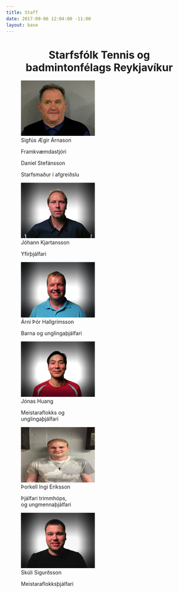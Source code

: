 ```yaml
---
title: Staff
date: 2017-09-06 12:04:00 -11:00
layout: base
---
```


<head>
	<link href='http://fonts.googleapis.com/css?family=Lobster' rel='stylesheet' type='text/css'>
</head>
<body>
	<h1 class="board_text" id="page_without_coverphoto" align="center">Starfsfólk Tennis og badmintonfélags Reykjavíkur</h1>
	<div id="container">
		<figure id="row1">
			<img src="/images/sigfus.jpg" alt="Sigfús-framkvæmdastjóri">
			<figcaption class="board_text">Sigfús Ægir Árnason</figcaption>
			<p>Framkvæmdastjóri</p>
		</figure>
		<figure id="row2">
			<!--<img src="/images/sigfus.jpg" alt="Áslaug-varaformaður">-->
			<figcaption class="board_text">Daníel Stefánsson</figcaption>
			<p>Starfsmaður í afgreiðslu</p>
		</figure>
	</div>
	<div id="container">
		<figure id="row1">
			<img src="/images/joi_kjartans.jpg" alt="Jói-yfirþjálfari">
			<figcaption class="board_text">Jóhann Kjartansson</figcaption>
			<p>Yfirþjálfari</p>
		</figure>
		<figure id="row2">
			<img src="/images/arni_thor.jpg" alt="Árni-barna og unglingaþjálfari">
			<figcaption class="board_text">Árni Þór Hallgrímsson</figcaption>
			<p>Barna og unglingaþjálfari</p>
		</figure>
	</div>
	<div id="container">
		<figure id="row1">
			<img src="/images/huang.jpg" alt="Huang-meistaraflokks og unglingaþjálfari">
			<figcaption class="board_text">Jónas Huang</figcaption>
			<p>Meistaraflokks og <br> unglingaþjálfari</p>
		</figure>
		<figure id="row2">
			<img 	src="/images/thorkell_tjalfari.jpg"
						alt="Þorkell-þjálfari trimmhóps, barna- og unglingaþjálfari"
						height="150px"
						width="200px">
			<figcaption class="board_text">Þorkell Ingi Eriksson</figcaption>
			<p>Þjálfari trimmhóps, <br> og ungmennaþjálfari</p>
		</figure>
	</div>
	<div id="container">
		<figure id="row3">
			<img src="/images/skuli_sig.jpg" alt="Skúli-meistaraflokksþjálfari">
			<figcaption class="board_text">Skúli Sigurðsson</figcaption>
			<p>Meistaraflokksþjálfari</p>
		</figure>
	</div>
</body>
